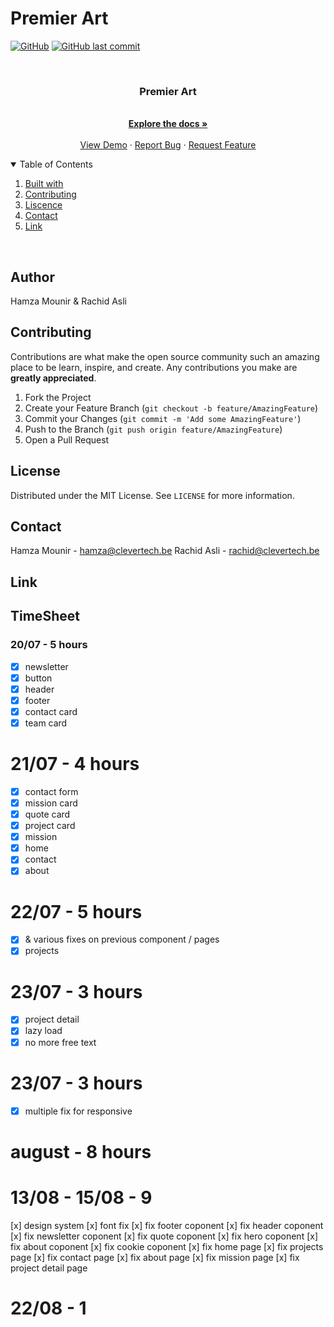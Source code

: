 # Premier Art

[![GitHub](https://img.shields.io/github/license/mashape/apistatus.svg)](https://github.com/clevertech-be/premier-art/blob/master/LICENSE)
[![GitHub last commit](https://img.shields.io/github/last-commit/google/skia.svg)](https://github.com/clevertech-be/premier-art/commits/master)

<br />
<p align="center">
  <h3 align="center">Premier Art</h3>

  <p align="center">
    <br />
    <a href="https://github.com/clevertech-be/premier-art/blob/master/README.md"><strong>Explore the docs »</strong></a>
    <br />
    <br />
    <a href="https://premier-art.be/">View Demo</a>
    ·
    <a href="https://github.com/clevertech-be/premier-art/issues">Report Bug</a>
    ·
    <a href="https://github.com/clevertech-be/premier-art/issues">Request Feature</a>
  </p>
</p>

<details open="open">
  <summary>Table of Contents</summary>
  <ol>
    <li><a href="#built with">Built with</a></li>
    <li><a href="#contributting">Contributing</a></li>
    <li><a href="#liscence">Liscence</a></li>
    <li><a href="#contact">Contact</a></li>
    <li><a href="#link">Link</a></li>
  </ol>
</details>

<br>

## Author

Hamza Mounir & Rachid Asli

## Contributing

Contributions are what make the open source community such an amazing place to be learn, inspire, and create. Any contributions you make are **greatly appreciated**.

1. Fork the Project
2. Create your Feature Branch (`git checkout -b feature/AmazingFeature`)
3. Commit your Changes (`git commit -m 'Add some AmazingFeature'`)
4. Push to the Branch (`git push origin feature/AmazingFeature`)
5. Open a Pull Request

## License

Distributed under the MIT License. See `LICENSE` for more information.

## Contact

Hamza Mounir - hamza@clevertech.be
Rachid Asli - rachid@clevertech.be

## Link

## TimeSheet

### 20/07 - 5 hours

- [x] newsletter
- [x] button
- [x] header
- [x] footer
- [x] contact card
- [x] team card

# 21/07 - 4 hours

- [x] contact form
- [x] mission card
- [x] quote card
- [x] project card
- [x] mission
- [x] home
- [x] contact
- [x] about

# 22/07 - 5 hours

- [x] & various fixes on previous component / pages
- [x] projects

# 23/07 - 3 hours

- [x] project detail
- [x] lazy load
- [x] no more free text

# 23/07 - 3 hours

- [x] multiple fix for responsive

# august - 8 hours

# 13/08 - 15/08 - 9

[x] design system
[x] font fix
[x] fix footer coponent
[x] fix header coponent
[x] fix newsletter coponent
[x] fix quote coponent
[x] fix hero coponent
[x] fix about coponent
[x] fix cookie coponent
[x] fix home page
[x] fix projects page
[x] fix contact page
[x] fix about page
[x] fix mission page
[x] fix project detail page

# 22/08 - 1
